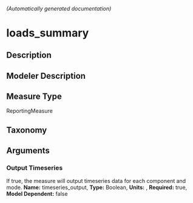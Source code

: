 

###### (Automatically generated documentation)

# loads_summary

## Description


## Modeler Description


## Measure Type
ReportingMeasure

## Taxonomy


## Arguments


### Output Timeseries
If true, the measure will output timeseries data for each component and mode.
**Name:** timeseries_output,
**Type:** Boolean,
**Units:** ,
**Required:** true,
**Model Dependent:** false






